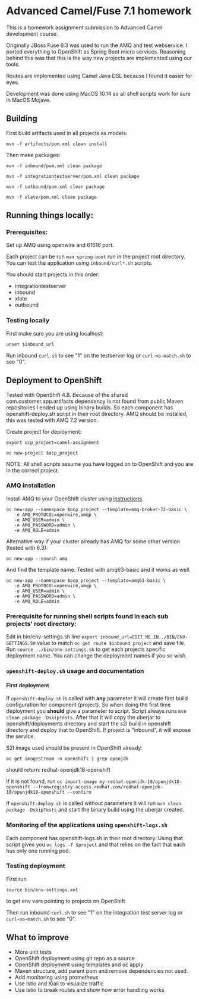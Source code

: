# Advanced Camel/Fuse 7.1 homework

This is a homework assignment submission to Advanced Camel development course.

Originally JBoss Fuse 6.3 was used to run the AMQ and test webservice. I ported everything to
OpenShift as Spring Boot micro services. Reasoning behind this was that this is the way new projects
are implemented using our tools.

Routes are implemented using Camel Java DSL because I found it easier for eyes.

Development was done using MacOS 10.14 so all shell scripts work for sure in MacOS Mojave.

## Building

First build artifacts used in all projects as models:

```mvn -f artifacts/pom.xml clean install```

Then make packages:

```mvn -f inbound/pom.xml clean package```

```mvn -f integrationtestserver/pom.xml clean package```

```mvn -f outbound/pom.xml clean package```

```mvn -f xlate/pom.xml clean package```

## Running things locally:

### Prerequisites:
Set up AMQ using openwire and 61616 port.

Each project can be run ```mvn spring-boot``` run in the project root directory. You can test the
application using ```inbound/curl*.sh``` scripts.

You should start projects in this order:

- integrationtestserver
- inbound
- xlate
- outbound

### Testing locally

First make sure you are using localhost:

``unset $inbound_url``

Run inbound ```curl.sh``` to see "1" on the testserver log or ```curl-no-match.sh``` to see "0".

## Deployment to OpenShift

Tested with OpenShift 4.8. Because of the shared com.customer.app.artifacts dependency is not found from
public Maven repositories I ended up using binary builds. So each component has openshift-deploy.sh
script in their root directory. AMQ should be installed, this was tested with AMQ 7.2 version.

Create project for deployment:

```export ocp_project=camel-assignment```

```oc new-project $ocp_project```

NOTE: All shell scripts assume you have logged on to OpenShift and you are in the correct project.

### AMQ installation

Install AMQ to your OpenShift cluster using [instructions](https://access.redhat.com/documentation/en-us/red_hat_amq/7.2/html/deploying_amq_broker_on_openshift_container_platform/install-deploy-ocp-broker-ocp#installing-broker-ocp_broker-ocp).

```
oc new-app --namespace $ocp_project --template=amq-broker-72-basic \
   -e AMQ_PROTOCOL=openwire,amqp \
   -e AMQ_USER=admin \
   -e AMQ_PASSWORD=admin \
   -e AMQ_ROLE=admin
```

Alternative way if your cluster already has AMQ for some other version (tested with 6.3):

```oc new-app --search amq```

And find the template name. Tested with amq63-basic and it works as well.

```
oc new-app --namespace $ocp_project --template=amq63-basic \
   -e AMQ_PROTOCOL=openwire,amqp \
   -e AMQ_USER=admin \
   -e AMQ_PASSWORD=admin \
   -e AMQ_ROLE=admin
```

### Prerequisite for running shell scripts found in each sub projects' root directory:

Edit in bin/env-settings.sh line ```export inbound_url=EDIT.ME.IN../BIN/ENV-SETTINGS.SH``` value to match ```oc get route $inbound_project``` and save file.
Run ```source ../bin/env-settings.sh``` to get each projects specific deployment name. You can change the
deployment names if you so wish.

### ```openshift-deploy.sh``` usage and documentation

#### First deployment

If ```openshift-deploy.sh``` is called with **any** parameter it will create first build configuration for component
(project). So when doing the first time deployment you **should** give a parameter to script. Script always runs ```mvn clean package -DskipTests```. After that it will copy the uberjar to openshift/deployments
directory and start the s2i build in openshift directory and deploy that to OpenShift. If project is "inbound", it will expose the service.

S2I image used should be present in OpenShift already:

```oc get imagestream -n openshift | grep openjdk```

should return: redhat-openjdk18-openshift

If it is not found, run
```oc import-image my-redhat-openjdk-18/openjdk18-openshift --from=registry.access.redhat.com/redhat-openjdk-18/openjdk18-openshift --confirm```

If ```openshift-deploy.sh``` is called without parameters it will run ```mvn clean package -DskipTests``` and start the
binary build using the uberjar created.

### Monitoring of the applications using ```openshift-logs.sh```

Each component has openshift-logs.sh in their root directory. Using that script gives you ```oc logs
-f $project``` and that relies on the fact that each has only one running pod.

### Testing deployment

First run

```source bin/env-settings.xml```

to get env vars pointing to projects on OpenShift

Then run inbound ```curl.sh``` to see "1" on the integration test server log or ```curl-no-match.sh``` to see "0".

## What to improve

- More unit tests
- OpenShift deployment using git repo as a source
- OpenShift deployment using templates and oc apply
- Maven structure, add parent pom and remove dependencies not used.
- Add monitoring using prometheus
- Use Istio and Kiali to visualize traffic
- Use Istio to break routes and show how error handling works
